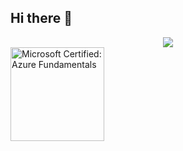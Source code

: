 ## Hi there 👋

<div align="center">
  <img src="https://github.com/oka1313/oka1313/assets/101691440/92118a53-c5b6-40bc-b130-bf8c398d7b51" />
</div>


<a href="https://www.credly.com/badges/64fd70c8-bca0-4650-99c9-922a1ea4e577/public_url" target="_blank">
  <img src="https://images.credly.com/size/220x220/images/be83ac73-937b-4491-8214-3da0f41a5857/azure-fundamentals-600x600.png" alt="Microsoft Certified: Azure Fundamentals" width="150">
</a>
